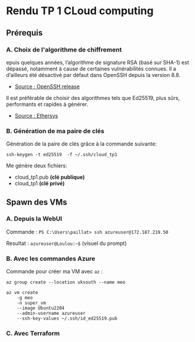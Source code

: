 # Rendu TP 1 CLoud computing    

## Prérequis

### A. Choix de l'algorithme de chiffrement

epuis quelques années, l’algorithme de signature RSA (basé sur SHA-1) est dépassé, notamment à cause de certaines vulnérabilités connues. Il a d’ailleurs été désactivé par défaut dans OpenSSH depuis la version 8.8.

- [Source : OpenSSH release](https://www.openssh.com/txt/release-8.2)

Il est préférable de choisir des algorithmes tels que Ed25519, plus sûrs, performants et rapides à générer.

- [Source : Ethersys](https://www.ethersys.fr/actualites/20241022-quelle-cle-ssh-generer/#:~:text=La%20meilleure%20cl%C3%A9%20SSH%20d%C3%A9pend,un%20compromis%20entre%20les%20deux.)

### B. Génération de ma paire de clés

Génération de la paire de clés grâce à la commande suivante:

`ssh-keygen -t ed25519  -f ~/.ssh/cloud_tp1`

Me génère deux fichiers:
- cloud_tp1.pub **(clé publique)**
- cloud_tp1 **(clé privé)**

## Spawn des VMs

### A. Depuis la WebUI

Commande : `PS C:\Users\paillat> ssh azureuser@172.187.219.50`

Resultat : `azureuser@Loulou:~$` (visuel du prompt)

### B. Avec les commandes Azure

Commande pour créer ma VM avec `az` :

```
az group create --location uksouth --name meo

az vm create 
    -g meo 
    -n super_vm 
    --image Ubuntu2204 
    --admin-username azureuser
    --ssh-key-values ~/.ssh/id_ed25519.pub
```

### C. Avec Terraform




